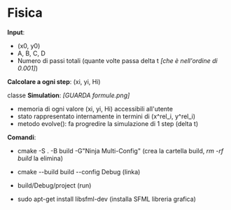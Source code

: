 # Fisica

**Input**:
- (x0, y0)
- A, B, C, D
- Numero di passi totali (quante volte passa delta t *[che è nell'ordine di 0.001]*)

**Calcolare a ogni step**: (xi, yi, Hi)

classe **Simulation**: *[GUARDA formule.png]*
- memoria di ogni valore (xi, yi, Hi) accessibili all'utente
- stato rappresentato internamente in termini di (x^rel_i, y^rel_i)
- metodo evolve(): fa progredire la simulazione di 1 step (delta t)


**Comandi**:
- cmake -S . -B build -G"Ninja Multi-Config" 
(crea la cartella build, *rm -rf build* la elimina)
- cmake --build build --config Debug
(linka)
- build/Debug/project
(run)

- sudo apt-get install libsfml-dev
(installa SFML libreria grafica)